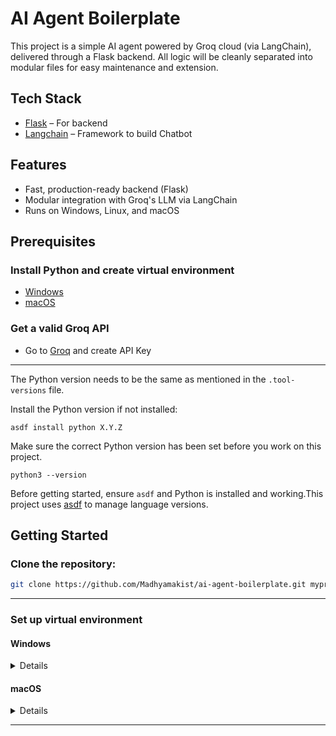 # AI Agent Boilerplate

This project is a simple AI agent powered by Groq cloud (via LangChain), delivered through a Flask backend. All logic will be cleanly separated into modular files for easy maintenance and extension.

## Tech Stack

- [Flask](https://flask.palletsprojects.com/en/stable/) – For backend
- [Langchain](https://python.langchain.com/docs/introduction/) – Framework to build Chatbot

## Features

- Fast, production-ready backend (Flask)
- Modular integration with Groq's LLM via LangChain
- Runs on Windows, Linux, and macOS


## Prerequisites

### Install Python and create virtual environment

   - [Windows](https://github.com/Madhyamakist/workspace-setup-windows) 
   - [macOS](https://github.com/Madhyamakist/workspace-setup-mac/blob/dev/python_installation.md)
   <!-- - [Linux](https://github.com/Madhyamakist/workspace-setup-windows/blob/dev/python_installation.md)   -->


### Get a valid Groq API


- Go to [Groq](https://console.groq.com/keys) and create API Key
---



The Python version needs to be the same as mentioned in the `.tool-versions` file.

Install the Python version if not installed:
```
asdf install python X.Y.Z
```


Make sure the correct Python version has been set before you work on this project.
```
python3 --version
```

Before getting started, ensure `asdf` and Python is installed and working.This project uses [asdf](https://asdf-vm.com/) to manage language versions. 

## Getting Started

### Clone the repository:

```bash
git clone https://github.com/Madhyamakist/ai-agent-boilerplate.git myproject
```

---

### Set up virtual environment
#### Windows
<details>
- To create a virtual environment called "venv", run

```bash
python -m venv test
```
-  To activate the environment
```bash
test\Scripts\activate
```
</details>

#### macOS
<details>
- Navigate to your project directory
```bash
cd path/to/your/project
```
- Create a virtual environment named "test", 

```bash
python3 -m venv .test
```
-  To activate the environment
```bash
source .venv/bin/activate
```
</details>

---
